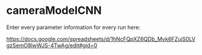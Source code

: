 # cameraModelCNN

Enter every parameter information for every run here:

https://docs.google.com/spreadsheets/d/1hNcFQpXZ6QDb_Mvk6FZujS0LVgzSemO8lwWJS-4TwAg/edit#gid=0